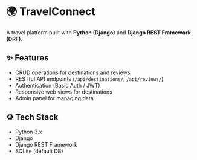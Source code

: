 # 🌍 TravelConnect

A travel platform built with **Python (Django)** and **Django REST Framework (DRF)**.

## ✨ Features
- CRUD operations for destinations and reviews
- RESTful API endpoints (`/api/destinations/`, `/api/reviews/`)
- Authentication (Basic Auth / JWT)
- Responsive web views for destinations
- Admin panel for managing data

## ⚙️ Tech Stack
- Python 3.x
- Django
- Django REST Framework
- SQLite (default DB)
